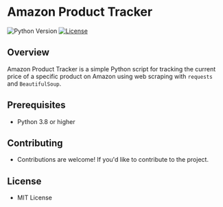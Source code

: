 # Amazon Product Tracker

![Python Version](https://img.shields.io/badge/Python-3.8%2B-blue)
[![License](https://img.shields.io/badge/License-MIT-blue.svg)](LICENSE)

## Overview

Amazon Product Tracker is a simple Python script for tracking the current price of a specific product on Amazon using web scraping with `requests` and `BeautifulSoup`.


## Prerequisites

- Python 3.8 or higher

## Contributing
- Contributions are welcome! If you'd like to contribute to the project.
## License

- MIT License

